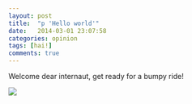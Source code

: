 ```yaml
---
layout: post
title:  "p 'Hello world'"
date:   2014-03-01 23:07:58
categories: opinion
tags: [hai!]
comments: true
---
```


Welcome dear internaut, get ready for a bumpy ride!

![](http://24.media.tumblr.com/d88b9a6407424b536a74e59b5be459b6/tumblr_mwiwh4WjNE1sttl5mo1_500.jpg)